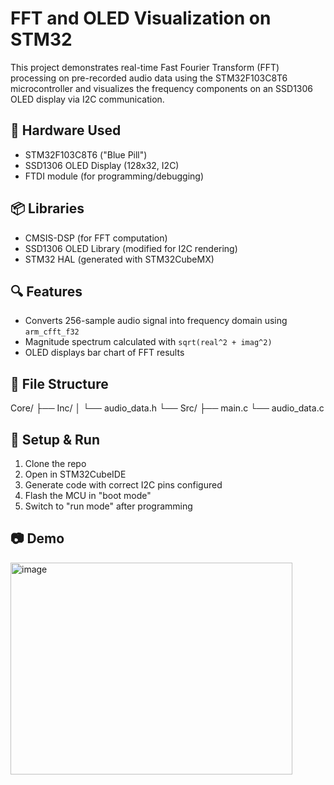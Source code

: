 # FFT and OLED Visualization on STM32

This project demonstrates real-time Fast Fourier Transform (FFT) processing on pre-recorded audio data using the STM32F103C8T6 microcontroller and visualizes the frequency components on an SSD1306 OLED display via I2C communication.

## 🔧 Hardware Used
- STM32F103C8T6 ("Blue Pill")
- SSD1306 OLED Display (128x32, I2C)
- FTDI module (for programming/debugging)

## 📦 Libraries
- CMSIS-DSP (for FFT computation)
- SSD1306 OLED Library (modified for I2C rendering)
- STM32 HAL (generated with STM32CubeMX)

## 🔍 Features
- Converts 256-sample audio signal into frequency domain using `arm_cfft_f32`
- Magnitude spectrum calculated with `sqrt(real^2 + imag^2)`
- OLED displays bar chart of FFT results

## 📂 File Structure
Core/
├── Inc/
│ └── audio_data.h
└── Src/
├── main.c
└── audio_data.c

## 🚀 Setup & Run
1. Clone the repo
2. Open in STM32CubeIDE
3. Generate code with correct I2C pins configured
4. Flash the MCU in "boot mode"
5. Switch to "run mode" after programming

## 📷 Demo
<img width="451" height="339" alt="image" src="https://github.com/user-attachments/assets/f5cf2e1b-f38d-4869-a4be-aa457e71ab06" />


